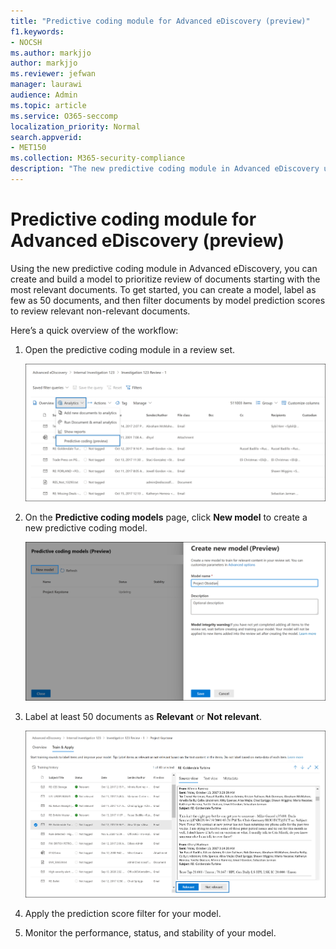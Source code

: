 ```yaml
---
title: "Predictive coding module for Advanced eDiscovery (preview)"
f1.keywords:
- NOCSH
ms.author: markjjo
author: markjjo
ms.reviewer: jefwan
manager: laurawi
audience: Admin
ms.topic: article
ms.service: O365-seccomp
localization_priority: Normal
search.appverid: 
- MET150
ms.collection: M365-security-compliance
description: "The new predictive coding module in Advanced eDiscovery uses machine learning to analyze documents in a review set to predictive which the documents that are relevant to your case or investigation."
---
```



# Predictive coding module for Advanced eDiscovery (preview)

Using the new predictive coding module in Advanced eDiscovery, you can create and build a model to prioritize review of documents starting with the most relevant documents. To get started, you can create a model, label as few as 50 documents, and then filter documents by model prediction scores to review relevant non-relevant documents.

Here’s a quick overview of the workflow:

1. Open the predictive coding module in a review set.

   ![Click the Analyze dropdown list in a review to go to the Predictive coding module](..\media\PredictiveCoding1.png)

2. On the **Predictive coding models** page, click **New model** to create a new predictive coding model.

   ![Create a new model](..\media\PredictiveCoding2.png)

3. Label at least 50 documents as **Relevant** or **Not relevant**.

   ![Label documents as relevant or not relevant to train the system](..\media\PredictiveCoding3.png)

4. Apply the prediction score filter for your model.

5. Monitor the performance, status, and stability of your model.



